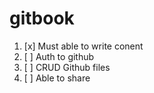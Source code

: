 # gitbook

1. [x] Must able to write conent
2. [ ] Auth to github
3. [ ] CRUD Github files
4. [ ] Able to share
